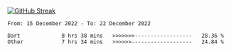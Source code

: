 [![GitHub Streak](https://streak-stats.demolab.com?user=renren-017&theme=sea&hide_border=true&background=DD272700)](https://git.io/streak-stats)

<!--START_SECTION:waka-->

```text
From: 15 December 2022 - To: 22 December 2022

Dart             8 hrs 38 mins   >>>>>>>------------------   28.36 %
Other            7 hrs 34 mins   >>>>>>-------------------   24.84 %
```

<!--END_SECTION:waka-->
